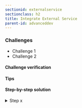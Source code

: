 ```yaml
---
sectionid: externalservice
sectionclass: h2
title: Integrate External Service
parent-id: advanceddev
---
```


### Challenges
* Challenge 1
* Challenge 2

#### Challenge verification

#### Tips

#### Step-by-step solution

<details>
<summary>Step x</summary>

Run the following commands:

```sh
command to --run
```

</details>
